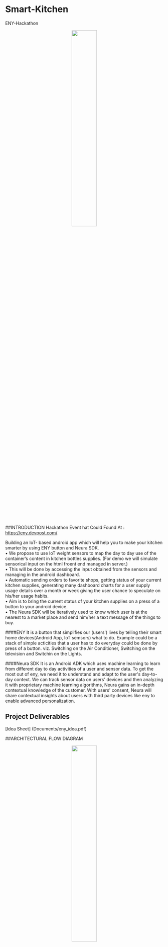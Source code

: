 # Smart-Kitchen
ENY-Hackathon
<p align="center"><img src="https://github.com/joshinachiket/Smart-Kitchen/blob/master/Documents/SK-Logo.jpeg" width="40%" /></p>

##INTRODUCTION
Hackathon Event hat Could Found At : https://eny.devpost.com/

Building an IoT- based android app which will help you to make your kitchen smarter by using ENY button and Neura SDK.<br>
• We propose to use IoT weight sensors to map the day to day use of the container’s content in
kitchen bottles supplies. (For demo we will simulate sensorical input on the html froent end managed in server.) <br>
• This will be done by accessing the input obtained from the sensors and managing in the
android dashboard.<br>
• Automatic sending orders to favorite shops, getting status of your current kitchen supplies,
generating many dashboard charts for a user supply usage details over a month or week giving
the user chance to speculate on his/her usage habits.<br>
• Aim is to bring the current status of your kitchen supplies on a press of a button to your
android device.<br>
• The Neura SDK will be iteratively used to know which user is at the nearest to a market place and 
send him/her a text message of the things to buy.<br>

####ENY
It is a button that simplifies our (users') lives by telling their smart home devices(Android App, IoT semsors) what to do. 
Example could be a stack of simple acticities that a user has to do everyday could be done by press of a button. 
viz. Switching on the Air Conditioner, Switching on the television and Switchin on the Lights.

####Neura SDK
It is an Android ADK which uses machine learning to learn from different day to day activities of a user and sensor data.
To get the most out of eny, we need it to understand and adapt to the user's day-to-day context.
We can track sensor data on users' devices and then analyzing it with proprietary machine learning algorithms, Neura gains an in-depth contextual knowledge of the customer.
With users' consent, Neura will share contextual insights about users with third party devices like eny to enable advanced personalization.

## Project Deliverables

[Idea Sheet] (Documents/eny_idea.pdf)

##ARCHITECTURAL FLOW DIAGRAM
<p align="center"><img src="https://github.com/joshinachiket/Smart-Kitchen/blob/master/Documents/ENY%20Architecture.jpeg" width="40%" /></p>


##	Technology Stack
Java, Python(To detect ENY button press and to carry the signal to node server), Node JS, JavaScript, Android Studio, Android SDK, Git, Angular.JS, HTML and CSS.

##USER STORIES
As a successful working professional and as a housewife Sita alwaya finds it hard to keep track of all the Groceries she needs to buy everyday.
This is where ENY button enabled with a simple Android app comes to her rescue.
The kitchen is now smart as the containers all have a simple weight sensors attached to them. Sensorical data is all connected to a node server and the server keeps track of each sensors.
You press an ENY button and your android app will send a notification to your registered mobile number with all the information you need regarding the groceries.
The Neura SDK will iteratively know which user is at the nearest to a market place and send him/her a text message of the things to buy.
This will simplify a users concern of having to keep a tab on the kitchen refills by making it a task of IoT sensors.
Android app provides a dashboard with favorite stores will automatically place orders when prompted. (If the APIs are exposed)
Use a single button to automate task of monitoring the kitchen supplies without having to manually intervene.

##FUTURE ENHANCEMENTS
If any E-Retailer is willing to expose their APIs then we can easily integrate their store in our android app to automate the ordering of groceries from store.
If multiple stores are willing to share their APIs we can develope a mechanism of favourite store.
Registering multiple ENY devices to a single Android app.
Using real sensors and simulating the real IoT sensorical data.

##CONCLUSION
While in current technological era nothing seems impossible this idea definitely has a lot of impact on the future of our Kitchen.

##CONTACT US AT:
Abhishek: abhishekmadan60@gmail.com <br>
Akshay  : mishra.akshay91@gmail.com <br>
Nachiket: nachiket.r.joshi@gmail.com <br>


## Team Members

![Nachiket Joshi](https://avatars.githubusercontent.com/joshinachiket?s=100) |  ![Abhishek Madan](https://avatars.githubusercontent.com/AbhishekMadan?s=100) | ![Akshay Mishra](https://avatars.githubusercontent.com/mishraak?s=100)
:--------------------------------------------------------------------------:|:-----------------------------------------------------------------------------:|:--------------------------------------------------------------------------:|:---------------------------------------------------------------------:

[Nachiket Joshi](https://github.com/TheBloodMage) | [Abhishek Madan](https://github.com/AbhishekMadan) | [Akshay Mishra](https://github.com/mishraak)
